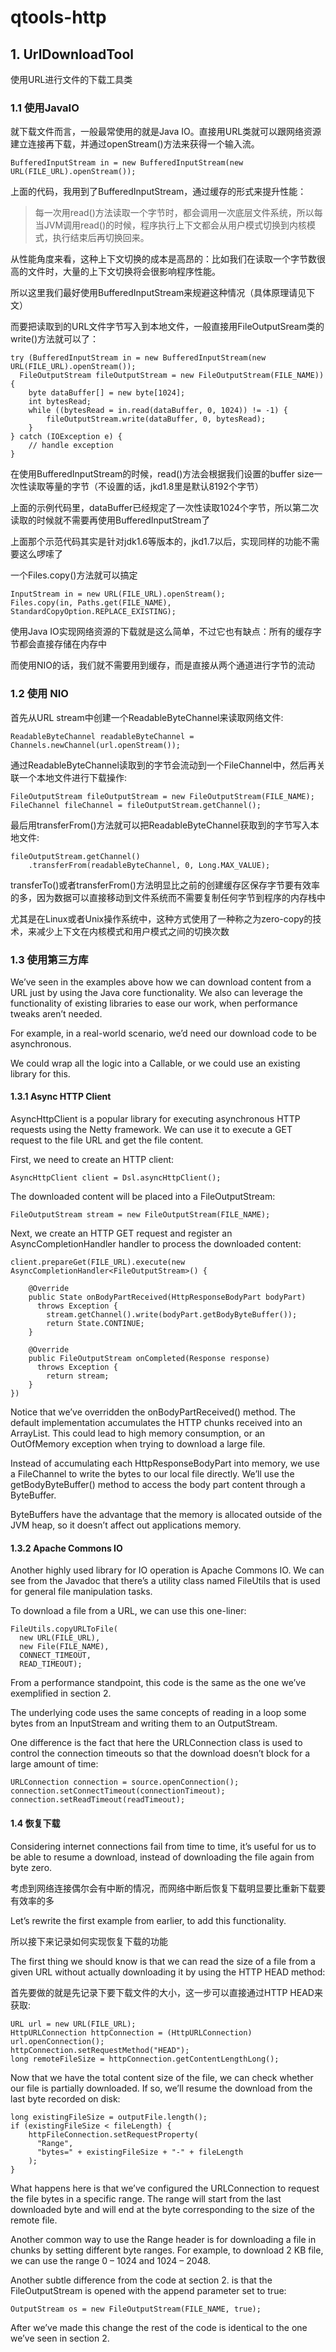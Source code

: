 # qtools-http

## 1. UrlDownloadTool

使用URL进行文件的下载工具类

### 1.1 使用JavaIO

就下载文件而言，一般最常使用的就是Java IO。直接用URL类就可以跟网络资源建立连接再下载，并通过openStream()方法来获得一个输入流。

    BufferedInputStream in = new BufferedInputStream(new URL(FILE_URL).openStream());
    
上面的代码，我用到了BufferedInputStream，通过缓存的形式来提升性能：

> 每一次用read()方法读取一个字节时，都会调用一次底层文件系统，所以每当JVM调用read()的时候，程序执行上下文都会从用户模式切换到内核模式，执行结束后再切换回来。

从性能角度来看，这种上下文切换的成本是高昂的：比如我们在读取一个字节数很高的文件时，大量的上下文切换将会很影响程序性能。

所以这里我们最好使用BufferedInputStream来规避这种情况（具体原理请见下文）

而要把读取到的URL文件字节写入到本地文件，一般直接用FileOutputSream类的write()方法就可以了：

    try (BufferedInputStream in = new BufferedInputStream(new URL(FILE_URL).openStream());
      FileOutputStream fileOutputStream = new FileOutputStream(FILE_NAME)) {
        byte dataBuffer[] = new byte[1024];
        int bytesRead;
        while ((bytesRead = in.read(dataBuffer, 0, 1024)) != -1) {
            fileOutputStream.write(dataBuffer, 0, bytesRead);
        }
    } catch (IOException e) {
        // handle exception
    }
    
在使用BufferedInputStream的时候，read()方法会根据我们设置的buffer size一次性读取等量的字节（不设置的话，jkd1.8里是默认8192个字节）

上面的示例代码里，dataBuffer已经规定了一次性读取1024个字节，所以第二次读取的时候就不需要再使用BufferedInputStream了

上面那个示范代码其实是针对jdk1.6等版本的，jkd1.7以后，实现同样的功能不需要这么啰嗦了

一个Files.copy()方法就可以搞定    

    InputStream in = new URL(FILE_URL).openStream();
    Files.copy(in, Paths.get(FILE_NAME), StandardCopyOption.REPLACE_EXISTING);
    
使用Java IO实现网络资源的下载就是这么简单，不过它也有缺点：所有的缓存字节都会直接存储在内存中

而使用NIO的话，我们就不需要用到缓存，而是直接从两个通道进行字节的流动    

### 1.2 使用 NIO

首先从URL stream中创建一个ReadableByteChannel来读取网络文件:

    ReadableByteChannel readableByteChannel = Channels.newChannel(url.openStream());
    
通过ReadableByteChannel读取到的字节会流动到一个FileChannel中，然后再关联一个本地文件进行下载操作:

    FileOutputStream fileOutputStream = new FileOutputStream(FILE_NAME);
    FileChannel fileChannel = fileOutputStream.getChannel();
    
最后用transferFrom()方法就可以把ReadableByteChannel获取到的字节写入本地文件:

    fileOutputStream.getChannel()
        .transferFrom(readableByteChannel, 0, Long.MAX_VALUE);
        
transferTo()或者transferFrom()方法明显比之前的创建缓存区保存字节要有效率的多，因为数据可以直接移动到文件系统而不需要复制任何字节到程序的内存栈中

尤其是在Linux或者Unix操作系统中，这种方式使用了一种称之为zero-copy的技术，来减少上下文在内核模式和用户模式之间的切换次数

### 1.3 使用第三方库

We’ve seen in the examples above how we can download content from a URL just by using the Java core functionality. 
We also can leverage the functionality of existing libraries to ease our work, when performance tweaks aren’t needed.

For example, in a real-world scenario, we’d need our download code to be asynchronous.

We could wrap all the logic into a Callable, or we could use an existing library for this.

#### 1.3.1 Async HTTP Client

AsyncHttpClient is a popular library for executing asynchronous HTTP requests using the Netty framework. 
We can use it to execute a GET request to the file URL and get the file content.

First, we need to create an HTTP client:

    AsyncHttpClient client = Dsl.asyncHttpClient();
    
The downloaded content will be placed into a FileOutputStream:

    FileOutputStream stream = new FileOutputStream(FILE_NAME);
    
Next, we create an HTTP GET request and register an AsyncCompletionHandler handler to process the downloaded content:

    client.prepareGet(FILE_URL).execute(new AsyncCompletionHandler<FileOutputStream>() {
     
        @Override
        public State onBodyPartReceived(HttpResponseBodyPart bodyPart) 
          throws Exception {
            stream.getChannel().write(bodyPart.getBodyByteBuffer());
            return State.CONTINUE;
        }
     
        @Override
        public FileOutputStream onCompleted(Response response) 
          throws Exception {
            return stream;
        }
    })        

Notice that we’ve overridden the onBodyPartReceived() method. 
The default implementation accumulates the HTTP chunks received into an ArrayList. 
This could lead to high memory consumption, or an OutOfMemory exception when trying to download a large file.

Instead of accumulating each HttpResponseBodyPart into memory, we use a FileChannel to write the bytes to our local file directly. 
We’ll use the getBodyByteBuffer() method to access the body part content through a ByteBuffer.

ByteBuffers have the advantage that the memory is allocated outside of the JVM heap, so it doesn’t affect out applications memory.

#### 1.3.2 Apache Commons IO

Another highly used library for IO operation is Apache Commons IO. 
We can see from the Javadoc that there’s a utility class named FileUtils that is used for general file manipulation tasks.

To download a file from a URL, we can use this one-liner:

    FileUtils.copyURLToFile(
      new URL(FILE_URL), 
      new File(FILE_NAME), 
      CONNECT_TIMEOUT, 
      READ_TIMEOUT);
      
From a performance standpoint, this code is the same as the one we’ve exemplified in section 2.

The underlying code uses the same concepts of reading in a loop some bytes from an InputStream and writing them to an OutputStream.

One difference is the fact that here the URLConnection class is used to control the connection timeouts so that the download doesn’t block for a large amount of time:

    URLConnection connection = source.openConnection();
    connection.setConnectTimeout(connectionTimeout);
    connection.setReadTimeout(readTimeout);
             

#### 1.4 恢复下载

Considering internet connections fail from time to time, it’s useful for us to be able to resume a download, instead of downloading the file again from byte zero.

考虑到网络连接偶尔会有中断的情况，而网络中断后恢复下载明显要比重新下载要有效率的多

Let’s rewrite the first example from earlier, to add this functionality.

所以接下来记录如何实现恢复下载的功能

The first thing we should know is that we can read the size of a file from a given URL without actually downloading it by using the HTTP HEAD method:

首先要做的就是先记录下要下载文件的大小，这一步可以直接通过HTTP HEAD来获取:

    URL url = new URL(FILE_URL);
    HttpURLConnection httpConnection = (HttpURLConnection) url.openConnection();
    httpConnection.setRequestMethod("HEAD");
    long remoteFileSize = httpConnection.getContentLengthLong();
    
Now that we have the total content size of the file, we can check whether our file is partially downloaded. 
If so, we’ll resume the download from the last byte recorded on disk:



    long existingFileSize = outputFile.length();
    if (existingFileSize < fileLength) {
        httpFileConnection.setRequestProperty(
          "Range", 
          "bytes=" + existingFileSize + "-" + fileLength
        );
    }    

What happens here is that we’ve configured the URLConnection to request the file bytes in a specific range. 
The range will start from the last downloaded byte and will end at the byte corresponding to the size of the remote file.

Another common way to use the Range header is for downloading a file in chunks by setting different byte ranges. 
For example, to download 2 KB file, we can use the range 0 – 1024 and 1024 – 2048.

Another subtle difference from the code at section 2. 
is that the FileOutputStream is opened with the append parameter set to true:

    OutputStream os = new FileOutputStream(FILE_NAME, true);
    
After we’ve made this change the rest of the code is identical to the one we’ve seen in section 2.    


